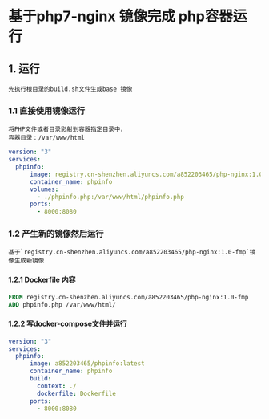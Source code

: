 # 基于php7-nginx 镜像完成 php容器运行
## 1. 运行
    先执行根目录的build.sh文件生成base 镜像
### 1.1 直接使用镜像运行
    将PHP文件或者目录影射到容器指定目录中， 
    容器目录：/var/www/html
```yaml
version: "3"
services:
  phpinfo:
      image: registry.cn-shenzhen.aliyuncs.com/a852203465/php-nginx:1.0-fmp
      container_name: phpinfo
      volumes:
        - ./phpinfo.php:/var/www/html/phpinfo.php
      ports:
        - 8000:8080
```

### 1.2 产生新的镜像然后运行
    基于`registry.cn-shenzhen.aliyuncs.com/a852203465/php-nginx:1.0-fmp`镜像生成新镜像

#### 1.2.1 Dockerfile 内容
```dockerfile
FROM registry.cn-shenzhen.aliyuncs.com/a852203465/php-nginx:1.0-fmp
ADD phpinfo.php /var/www/html/
```

#### 1.2.2 写docker-compose文件并运行
```yaml
version: "3"
services:
  phpinfo:
      image: a852203465/phpinfo:latest
      container_name: phpinfo
      build:
        context: ./
        dockerfile: Dockerfile
      ports:
        - 8000:8080
```


















